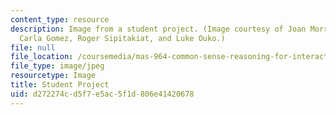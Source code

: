 ```yaml
---
content_type: resource
description: Image from a student project. (Image courtesy of Joan Morris-DiMico,
  Carla Gomez, Roger Sipitakiat, and Luke Ouko.)
file: null
file_location: /coursemedia/mas-964-common-sense-reasoning-for-interactive-applications-fall-2002/d272274cd5f7e5ac5f1d806e41420678_mas-964f02.jpg
file_type: image/jpeg
resourcetype: Image
title: Student Project
uid: d272274c-d5f7-e5ac-5f1d-806e41420678
---
```


